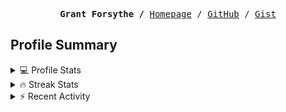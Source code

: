 <p><pre align="center"><strong>Grant Forsythe /</strong> <a href="https://www.grantwforsythe.com/">Homepage</a> / <a href="https://github.com/grantwforsythe">GitHub</a> / <a href="https://gist.github.com/grantwforsythe">Gist</a></pre></p>
 
<h2 align="left">Profile Summary</h2>
<details>
    <summary>💻 Profile Stats</summary>
    <div align="center">
        <img alt="GitHub stats" src="https://github-readme-stats.vercel.app/api?username=grantwforsythe&count_private=true&show_icons=true&hide=stars&border_radius=7&include_all_commits=true&hide_rank=true&custom_title=Grant%27s%20GitHub%20Stats">
        <img alt="Top languages" src="https://github-readme-stats.vercel.app/api/top-langs/?username=grantwforsythe&hide=jupyter+notebook,vim+script&layout=compact&langs_count=6">
    </div>
    <p style="font-size: 11px;" align="center">
        <strong>Note:</strong> Top languages is only a metric of the languages my public code consists of and doesn't reflect experience or skill level.
    </p>
</details>

<details>
    <summary>🔥 Streak Stats</summary>
        <div align="center">
            <img alt="Streak stats" src="https://github-readme-streak-stats.herokuapp.com/?user=grantwforsythe">
        </div>
</details>

 <details>
    <summary>⚡ Recent Activity</summary>
    
  <!--START_SECTION:activity-->
1. 🗣 Commented on [#18](https://github.com/siemens/lint/pull/18#issuecomment-2643714525) in [siemens/lint](https://github.com/siemens/lint)
2. 🔒 Closed issue [#135](https://github.com/siemens/ngx-datatable/issues/135) in [siemens/ngx-datatable](https://github.com/siemens/ngx-datatable)
3. 💪 Opened PR [#18](https://github.com/siemens/lint/pull/18) in [siemens/lint](https://github.com/siemens/lint)
4. 🗣 Commented on [#136](https://github.com/siemens/ngx-datatable/pull/136#issuecomment-2629226584) in [siemens/ngx-datatable](https://github.com/siemens/ngx-datatable)
5. 🗣 Commented on [#4471](https://github.com/wez/wezterm/issues/4471#issuecomment-2628426607) in [wez/wezterm](https://github.com/wez/wezterm)
  <!--END_SECTION:activity-->
    
 </details>
